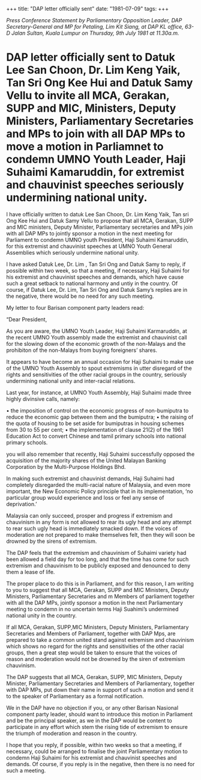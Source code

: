 +++ 
title: "DAP letter officially sent"
date: "1981-07-09"
tags:
+++

_Press Conference Statement by Parliamentary Opposition Leader, DAP Secretary-General and MP for Petaling, Lim Kit Siang, at DAP KL office, 63-D Jalan Sultan, Kuala Lumpur on Thursday, 9th July 1981 at 11.30a.m._

# DAP letter officially sent to Datuk Lee San Choon, Dr. Lim Keng Yaik, Tan Sri Ong Kee Hui and Datuk Samy Vellu to invite all MCA, Gerakan, SUPP and MIC, Ministers, Deputy Ministers, Parliamentary Secretaries and MPs to join with all DAP MPs to move a motion in Parliamnet to condemn UMNO Youth Leader, Haji Suhaimi Kamaruddin, for extremist and chauvinist speeches seriously undermining national unity.

I have officially written to  datuk Lee San Choon, Dr. Lim Keng Yaik, Tan sri Ong Kee Hui and Datuk Samy Vellu to propose that all  MCA, Gerakan, SUPP and MIC ministers, Deputy Minister, Parliamentary secretaries and MPs join with all DAP MPs to jointly sponsor a motion in the next meeting for Parliament to condemn UMNO youth President, Haji Suhaimi Kamaruddin, for this extremist and chauvinist speeches at UMNO Youth General Assemblies which seriously undermine national unity.</u>

I have asked Datuk Lee, Dr. Lim , Tan Sri Ong and Datuk Samy to reply, if possible within two week, so that a meeting, if necessary, Haji Suhaimi for his extremist and chauvinist speeches and demands, which have cause such a great setback to national harmony and untiy in the country. Of course, if Datuk Lee, Dr. Lim, Tan Sri Ong and Datuk Samy’s replies are in the negative, there would be no need for any such meeting.

My letter to four Barisan component party leaders read:

“Dear President,

As you are aware, the UMNO Youth Leader, Haji Suhaimi Karmaruddin, at the recent UMNO Youth assembly made the extremist and chauvinist call for the slowing down of the economic growth of the non-Malays and the prohibiton of the non-Malays from buying foreigners’ shares.

It appears to have become an annual occasion for Haji Suhaimi to make use of the UMNO Youth Assembly to spout extremisms in utter disregard of the rights and sensitivities of the other racial groups in the country, seriously undermining national unity and inter-racial relations.

Last year, for instance, at UMNO Youth Assembly, Haji Suhaimi made three highly divinsive calls, namely:

•	the imposition of control on the economic progress of non-bumiputra to reduce the economic gap between them and the bumiputra;
•	the raising of the quota of housing to be set aside for bumiputras in housing schemes from 30 to 55 per cent;
•	the implementation of clause 21(2) of the 1961 Education Act to convert Chinese and tamil primary schools into national primary schools.

you will also remember that recently, Haji Suhaimi successfully opposed the acquisition of the majority shares of the United Malayan Banking Corporation by the Multi-Purpose Holdings Bhd.

In making such extremist and chauvinist demands, Haji Suhaimi had completely disregarded the multi-racial nature of Malaysia, and even more important, the New Economic Policy principle that in its implementation, ‘no particular group would experience and loss or feel any sense of deprivation.’

Malaysia can only succeed, prosper and progress if extremism and chauvinism in any form is not allowed to rear its ugly head and any attempt to rear such ugly head is immediately smacked down. If the voices of moderation are not prepared to make themselves felt, then they will soon be drowned by the sirens of extremism.

The DAP feels that the extremism and chauvinism of Suhaimi variety had been allowed a field day for too long, and that the time has come for such extremism and chauvinism to be publicly exposed and denounced to deny them a lease of life.

The proper place to do this is in Parliament, and for this reason, I am writing to you to suggest that all MCA, Gerakan, SUPP and MIC Ministers, Deputy Ministers, Parliamentary Secretaries and m Members of parliament together with all the DAP MPs, jointly sponsor a motion in the next Parliamentary meeting to condemn in no uncertain terms Haji Suahimi’s undermined national unity in the country.

If all MCA, Gerakan, SUPP,MIC Ministers, Deputy Ministers, Parliamentary Secretaries and Members of Parliament, together with DAP Mps, are prepared to take a common united stand against extremism and chauvinism which shows no regard for the rights and sensitivities of the other racial groups, then a great step would be taken to ensure that the voices of reason and moderation would not be drowned by the siren of extremism chauvinism.

The DAP suggests that all MCA, Gerakan, SUPP, MIC Ministers, Deputy Minister, Parliamentary Secretaries and Members of Parliamentary, together with DAP MPs, put down their name in support of such a motion and send it to the speaker of Parliamentary as a formal notification.

We in the DAP have no objection if you, or any other Barisan Nasional component party leader, should want to introduce this motion in Parliament and be the principal speaker, as we in the DAP would be content to participate in any effort which stem the rising tide of extremism to ensure the triumph of moderation and reason in the country.

I hope that you reply, if possible, within two weeks so that a meeting, if necessary, could be arranged to finalise the joint Parliamentary motion to condemn Haji Suhaimi for his extremist and chauvinist speeches and demands. Of course, if you reply is in the negative, then there is no need for such a meeting.
 

